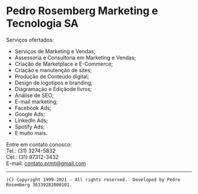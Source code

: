 # Pedro Rosemberg Marketing e Tecnologia SA

Serviços ofertados:
 - Serviços de Marketing e Vendas;
 - Assessoria e Consultoria em Marketing e Vendas;
 - Criação de Marketplace e E-Commerce;
 - Criação e manutenção de sites;
 - Produção de Conteúdo digital;
 - Design de logotipos e branding;
 - Diagramação e Ediçãode livros;
 - Análise de SEO;
 - E-mail marketing;
 - Facebook Ads;
 - Google Ads;
 - LinkedIn Ads;
 - Spotify Ads;
 - E muito mais.

Entre em contato conosco:  
Tel.: (31) 3274-5832  
Cel.: (31) 97312-3432  
E-mail: contato.prmt@gmail.com  

---
```
(C) Copyright 1999-2021 - All rights reserved.  Developed by Pedro Rosemberg 36339282000101.
```
